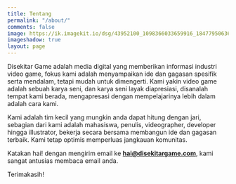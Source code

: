 ```yaml
---
title: Tentang
permalink: "/about/"
comments: false
image: https://ik.imagekit.io/dsg/43952100_1098366033659916_1847795063606738944_o-1024x577_GZno5XnGt.jpg
imageshadow: true
layout: page
---
```


Disekitar Game adalah media digital yang memberikan informasi industri video game, fokus kami adalah menyampaikan ide dan gagasan spesifik serta mendalam, tetapi mudah untuk dimengerti. Kami yakin video game adalah sebuah karya seni, dan karya seni layak diapresiasi, disanalah tempat kami berada, mengapresasi dengan mempelajarinya lebih dalam adalah cara kami.

Kami adalah tim kecil yang mungkin anda dapat hitung dengan jari, sebagian dari kami adalah mahasiswa, penulis, videographer, developer hingga illustrator, bekerja secara bersama membangun ide dan gagasan terbaik. Kami tetap optimis memperluas jangkauan komunitas.

Katakan hai! dengan mengirim email ke **hai@disekitargame.com**, kami sangat antusias membaca email anda.

Terimakasih!